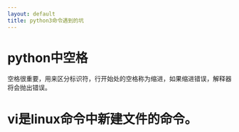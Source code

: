 ```yaml
---
layout: default
title: python3命令遇到的坑
---
```

# python中空格
空格很重要，用来区分标识符，行开始处的空格称为缩进，如果缩进错误，解释器将会抛出错误。
# vi是linux命令中新建文件的命令。